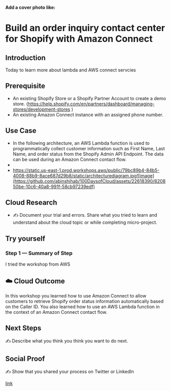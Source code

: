 **Add a cover photo like:**

# Build an order inquiry contact center for Shopify with Amazon Connect

## Introduction

Today to learn more about lambda and AWS connect servcies 

## Prerequisite

- An existing Shopify Store or a Shopify Partner Account to create a demo store. (https://help.shopify.com/en/partners/dashboard/managing-stores/development-stores )
- An existing Amazon Connect instance with an assigned phone number.
## Use Case

- In the following architecture, an AWS Lambda function is used to programmatically collect customer information such as First Name, Last Name, and order status from the Shopify Admin API Endpoint. The data can be used during an Amazon Connect contact flow.
- 
- https://static.us-east-1.prod.workshops.aws/public/79bc89b4-84b5-4008-88b9-8ace687d29b8/static/architecturediagram.jpg![image](https://github.com/abinshihab/100DaysofCloud/assets/22618390/820850be-10c6-40a8-991f-58cb97239edf)


## Cloud Research

- ✍️ Document your trial and errors. Share what you tried to learn and understand about the cloud topic or while completing micro-project.
## Try yourself

### Step 1 — Summary of Step

I tried the workshop from AWS 

## ☁️ Cloud Outcome

In this workshop you learned how to use Amazon Connect to allow customers to retrieve Shopify order status information automatically based on the Caller ID. You also learned how to use an AWS Lambda function in the context of an Amazon Connect contact flow.
## Next Steps

✍️ Describe what you think you think you want to do next.

## Social Proof

✍️ Show that you shared your process on Twitter or LinkedIn

[link](link)
